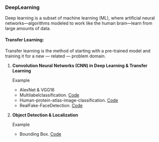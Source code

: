 ### DeepLearning
Deep learning is a subset of machine learning (ML), where artificial neural networks—algorithms modeled to work like the human brain—learn from large amounts of data.

#### Transfer Learning: 
  Transfer learning is the method of starting with a pre-trained model and training it for a new — related — problem domain.

1. **Convolution Neural Networks (CNN) in Deep Learning & Transfer Learning**

     Example 
        
      * AlexNet & VGG16
      * Multilabelclassification. <a href="https://github.com/DhanyaJayanA/DeepLearning/blob/main/multilabelclassification.ipynb">Code</a>
      * Human-protein-atlas-image-classification. <a href="https://github.com/DhanyaJayanA/DeepLearning/blob/main/human-protein-atlas-image-classification.ipynb">Code</a>
      * RealFake-FaceDetection. <a href="https://github.com/DhanyaJayanA/DeepLearning/blob/main/RealFake-FaceDetection%20.ipynb">Code</a>
                
2. **Object Detection & Localization**

     Example
     
      * Bounding Box. <a href="https://github.com/DhanyaJayanA/DeepLearning/blob/main/BoundingBox.ipynb">Code</a>
          
  

